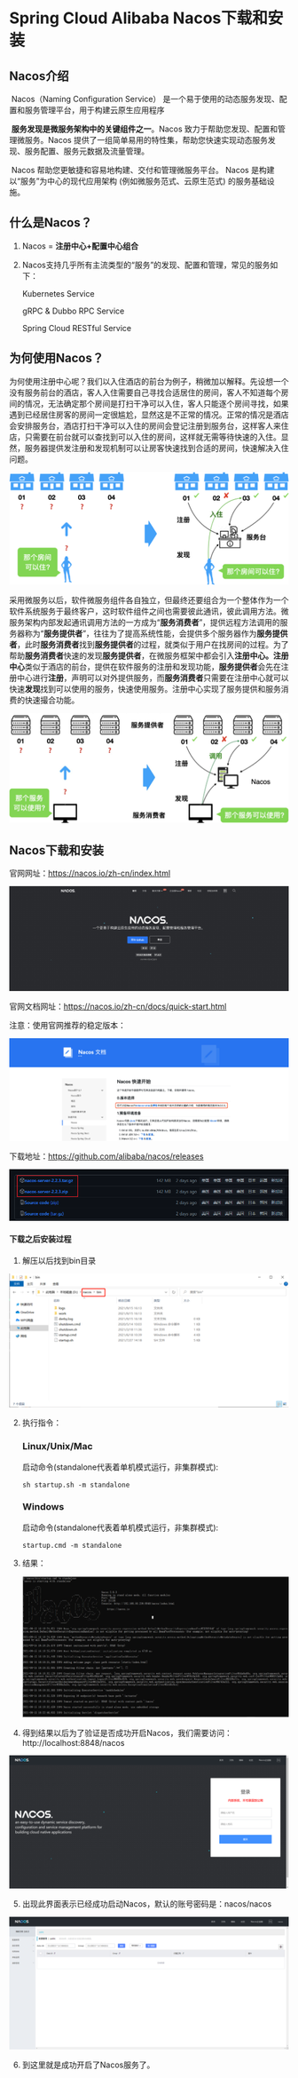# Spring Cloud Alibaba Nacos下载和安装



## Nacos介绍

​	Nacos（Naming Configuration Service） 是一个易于使用的动态服务发现、配置和服务管理平台，用于构建云原生应用程序

​	**服务发现是微服务架构中的关键组件之一**。Nacos 致力于帮助您发现、配置和管理微服务。Nacos 提供了一组简单易用的特性集，帮助您快速实现动态服务发现、服务配置、服务元数据及流量管理。

​	Nacos 帮助您更敏捷和容易地构建、交付和管理微服务平台。 Nacos 是构建以“服务”为中心的现代应用架构 (例如微服务范式、云原生范式) 的服务基础设施。



## 什么是Nacos？

1. Nacos = **注册中心+配置中心组合**

2. Nacos支持几乎所有主流类型的“服务”的发现、配置和管理，常见的服务如下：

   Kubernetes Service

   gRPC & Dubbo RPC Service

   Spring Cloud RESTful Service

   

## 为何使用Nacos？

​	为何使用注册中心呢？我们以入住酒店的前台为例子，稍微加以解释。先设想一个没有服务前台的酒店，客人入住需要自己寻找合适居住的房间，客人不知道每个房间的情况，无法确定那个房间是打扫干净可以入住，客人只能逐个房间寻找，如果遇到已经居住房客的房间一定很尴尬，显然这是不正常的情况。正常的情况是酒店会安排服务台，酒店打扫干净可以入住的房间会登记注册到服务台，这样客人来住店，只需要在前台就可以查找到可以入住的房间，这样就无需等待快速的入住。显然，服务器提供发注册和发现机制可以让房客快速找到合适的房间，快速解决入住问题。

![image-20210915144412020](image-20210915144412020.png)



​	采用微服务以后，软件微服务组件各自独立，但最终还要组合为一个整体作为一个软件系统服务于最终客户，这时软件组件之间也需要彼此通讯，彼此调用方法。微服务架构内部发起通讯调用方法的一方成为“**服务消费者**”，提供远程方法调用的服务器称为“**服务提供者**”，往往为了提高系统性能，会提供多个服务器作为**服务提供者**，此时**服务消费者**找到**服务提供者**的过程，就类似于用户在找房间的过程。为了帮助**服务消费者**快速的发现**服务提供者**，在微服务框架中都会引入**注册中心。注册中心**类似于酒店的前台，提供在软件服务的注册和发现功能，**服务提供者**会先在注册中心进行**注册**，声明可以对外提供服务，而**服务消费者**只需要在注册中心就可以快速**发现**找到可以使用的服务，快速使用服务。注册中心实现了服务提供和服务消费的快速撮合功能。

![image-20210915151230064](image-20210915151230064.png)

## Nacos下载和安装

官网网址：https://nacos.io/zh-cn/index.html

![image-20210915113531807](image-20210915113531807.png)

官网文档网址：https://nacos.io/zh-cn/docs/quick-start.html

注意：使用官网推荐的稳定版本：

![image-20210915152238853](image-20210915152238853.png)

下载地址：https://github.com/alibaba/nacos/releases



![image-20210915161024807](Snipaste_2023-05-27_16-27-40.png)

#### 下载之后安装过程

1. 解压以后找到bin目录

![image-20210915163508347](image-20210915163508347.png)

2. 执行指令：

   ### Linux/Unix/Mac

   启动命令(standalone代表着单机模式运行，非集群模式):

   ```
   sh startup.sh -m standalone
   ```

   ### Windows

   启动命令(standalone代表着单机模式运行，非集群模式):

   ```
   startup.cmd -m standalone
   ```

3. 结果：

   ![image-20210915163836699](image-20210915163836699.png)

4. 得到结果以后为了验证是否成功开启Nacos，我们需要访问：http://localhost:8848/nacos

![image-20210915163952277](image-20210915163952277.png)

5. 出现此界面表示已经成功启动Nacos，默认的账号密码是：nacos/nacos

![image-20210915164224183](image-20210915164224183.png)

6. 到这里就是成功开启了Nacos服务了。

